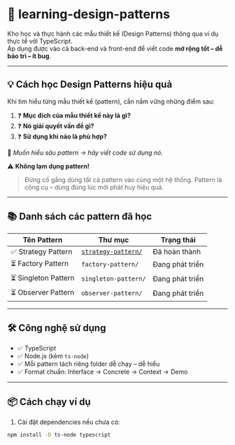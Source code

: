 # 🎯 learning-design-patterns

Kho học và thực hành các mẫu thiết kế (Design Patterns) thông qua ví dụ thực tế với TypeScript.  
Áp dụng được vào cả back-end và front-end để viết code **mở rộng tốt – dễ bảo trì – ít bug**.

---

## 💡 Cách học Design Patterns hiệu quả

Khi tìm hiểu từng mẫu thiết kế (pattern), cần nắm vững những điểm sau:

1. ❓ **Mục đích của mẫu thiết kế này là gì?**  
2. ❓ **Nó giải quyết vấn đề gì?**  
3. ❓ **Sử dụng khi nào là phù hợp?**  

📌 *Muốn hiểu sâu pattern → hãy viết code sử dụng nó.*

⚠️ **Không lạm dụng pattern!**  
> Đừng cố gắng dùng tất cả pattern vào cùng một hệ thống. Pattern là công cụ – dùng đúng lúc mới phát huy hiệu quả.

---

## 📚 Danh sách các pattern đã học

| Tên Pattern | Thư mục | Trạng thái |
|-------------|---------|------------|
| ✅ Strategy Pattern | [`strategy-pattern/`](./strategy-pattern/) | Đã hoàn thành |
| ⏳ Factory Pattern | `factory-pattern/` | Đang phát triển |
| ⏳ Singleton Pattern | `singleton-pattern/` | Đang phát triển |
| ⏳ Observer Pattern | `observer-pattern/` | Đang phát triển |

---

## 🛠 Công nghệ sử dụng

- ✅ TypeScript
- ✅ Node.js (kèm `ts-node`)
- ✅ Mỗi pattern tách riêng folder dễ chạy – dễ hiểu
- ✅ Format chuẩn: Interface → Concrete → Context → Demo

---

## 📦 Cách chạy ví dụ

1. Cài đặt dependencies nếu chưa có:
```bash
npm install -D ts-node typescript

